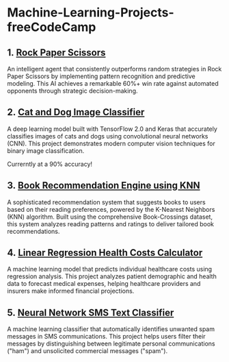 # Machine-Learning-Projects-freeCodeCamp

1\. [Rock Paper Scissors]()
------------------------------------------------------------------------------------------------------------------

An intelligent agent that consistently outperforms random strategies in Rock Paper Scissors by implementing pattern recognition and predictive modeling. This AI achieves a remarkable 60%+ win rate against automated opponents through strategic decision-making.



2\. [Cat and Dog Image Classifier]()
---------------------------------------------------------------------------------------------------------------------------------------------

A deep learning model built with TensorFlow 2.0 and Keras that accurately classifies images of cats and dogs using convolutional neural networks (CNN). This project demonstrates modern computer vision techniques for binary image classification.

Currerntly at a 90% accuracy!



3\. [Book Recommendation Engine using KNN]()
--------------------------------------------------------------------------------------------------------------------------------------------------------------------

A sophisticated recommendation system that suggests books to users based on their reading preferences, powered by the K-Nearest Neighbors (KNN) algorithm. Built using the comprehensive Book-Crossings dataset, this system analyzes reading patterns and ratings to deliver tailored book recommendations.


4\. [Linear Regression Health Costs Calculator]()
------------------------------------------------------------------------------------------------------------------------------------------------------------------------------------

A machine learning model that predicts individual healthcare costs using regression analysis. This project analyzes patient demographic and health data to forecast medical expenses, helping healthcare providers and insurers make informed financial projections.




5\. [Neural Network SMS Text Classifier]()
----------------------------------------------------------------------------------------------------------------------------------------------------------------

A machine learning classifier that automatically identifies unwanted spam messages in SMS communications. This project helps users filter their messages by distinguishing between legitimate personal communications ("ham") and unsolicited commercial messages ("spam").
